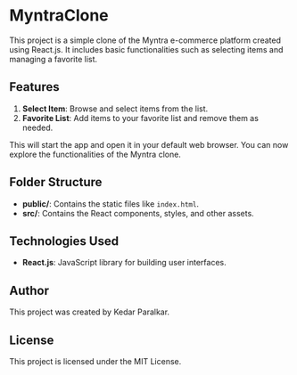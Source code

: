 # MyntraClone
This project is a simple clone of the Myntra e-commerce platform created using React.js. It includes basic functionalities such as selecting items and managing a favorite list.

## Features

1. **Select Item**: Browse and select items from the list.
2. **Favorite List**: Add items to your favorite list and remove them as needed.


This will start the app and open it in your default web browser. You can now explore the functionalities of the Myntra clone.

## Folder Structure

- **public/**: Contains the static files like `index.html`.
- **src/**: Contains the React components, styles, and other assets.

## Technologies Used

- **React.js**: JavaScript library for building user interfaces.

## Author

This project was created by Kedar Paralkar.

## License

This project is licensed under the MIT License.

